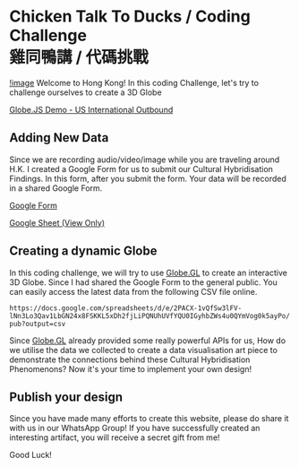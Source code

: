 # Chicken Talk To Ducks / Coding Challenge </br> 雞同鴨講 / 代碼挑戰

[!image](./globe.png)
Welcome to Hong Kong! In this coding Challenge, let's try to challenge ourselves to create a 3D Globe

[Globe.JS Demo - US International Outbound](https://globe.gl/example/airline-routes/us-international-outbound.html)

## Adding New Data

Since we are recording audio/video/image while you are traveling around H.K. I created a Google Form for us to submit our Cultural Hybridisation Findings. In this form, after you submit the form. Your data will be recorded in a shared Google Form.

[Google Form](https://forms.gle/JEtAgCxNMzoBEV4t7)

[Google Sheet (View Only)](https://docs.google.com/spreadsheets/d/1q61zFO1cakAhbah1PfQ8KMVRqp6aivJLSRWwZpk6fe0/edit?usp=sharing)

## Creating a dynamic Globe

In this coding challenge, we will try to use [Globe.GL](https://globe.gl) to create an interactive 3D Globe. Since I had shared the Google Form to the general public. You can easily access the latest data from the following CSV file online.

`https://docs.google.com/spreadsheets/d/e/2PACX-1vQfSw3lFV-lNn3Lo3Qav1LbGN24x8FSKKL5xDh2fjLiPQNUhUVfYQU0IGyhbZWs4u0QYmVog0k5ayPo/pub?output=csv`

Since [Globe.GL](https://globe.gl) already provided some really powerful APIs for us, How do we utilise the data we collected to create a data visualisation art piece to demonstrate the connections behind these Cultural Hybridisation Phenomenons? Now it's your time to implement your own design!

## Publish your design

Since you have made many efforts to create this website, please do share it with us in our WhatsApp Group! If you have successfully created an interesting artifact, you will receive a secret gift from me!

Good Luck!



